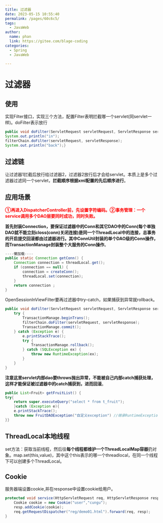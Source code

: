 ```yaml
---
title: 过滤器
date: 2023-05-15 10:55:40
permalink: /pages/60c6c5/
tags: 
  - JavaWeb
author: 
  name: phan
  link: https://gitee.com/blage-coding
categories: 
  - Spring
  - JavaWeb

---
```

# 过滤器

## 使用

实现Filter接口，实现三个方法，配置Filter表明拦截哪一个servlet(同servlet一样)。doFilter表示放行

```java
public void doFilter(ServletRequest servletRequest, ServletResponse servletResponse, FilterChain filterChain) throws IOException, ServletException {
System.out.println("in");
filterChain.doFilter(servletRequest, servletResponse);
System.out.println("back");}
```

## 过滤链

让过滤器1拦截后放行给过滤器2，过滤器2放行后才会给servlet。本质上是多个过滤器过滤同一个servlet，**拦截顺序根据xml配置的先后顺序进行**。

## 应用场景

<font color='red'>**①再进入DispatcherController前，先设置字符编码。②事务管理：一个service调用多个DAO层要同时成功，同时失败。**</font>

**首先封装Connection，要保证过滤器中的Conn和其它DAO中的Conn(每个单独DAO就不能立刻closs(conn)关闭连接)是同一个ThreadLocal中的连接，总事务的开启提交回滚都由过滤器进行。其中ConnUtil封装的单个DAO级的Conn操作，而TransactionManage封装整个大服务的Conn操作**。

```java
----懒加载----
public static Connection getConn() {
    Connection connection = threadLocal.get();
    if (connection == null) {
        connection = createConn();
        threadLocal.set(connection);
    }
    return connection ;
}
```

OpenSessionInViewFilter要再过滤器中try-catch，如果捕获到异常就rollback。

```java
public void doFilter(ServletRequest servletRequest, ServletResponse servletResponse, FilterChain filterChain) throws IOException, ServletException {
    try {
        TransactionManage.beginTrans();
        filterChain.doFilter(servletRequest, servletResponse);
        TransactionManage.commit();
    } catch (Exception e) {
        e.printStackTrace();
        try {
            TransactionManage.rollback();
        } catch (SQLException ex) {
            throw new RuntimeException(ex);
        }
    }
}
```

**注意这里servlet内部dao要throws抛出异常，不能被自己内部catch捕获处理，这样才能保证被过滤器中的catch捕获到，进而回滚**。

```java
public List<Fruit> getFruitList() {
try{
    return super.executeQuery("select * from t_fruit");
    }catch (Exception e){
    e.printStackTrace();
    throw new FruitDAOException("自定义exception") //继承RuntimeException
}}
```

## ThreadLocal本地线程

set方法：获取当前线程，然后往**每个线程都维护一个ThreadLocalMap容器**扔对象。map.set(this,value)，其中这个this表示的哪一个threadlocal，在同一个线程下可以创建多个ThreadLocal。

## Cookie

服务器端设置cookie,并在response中设置cookie给用户。

```java
protected void service(HttpServletRequest req, HttpServletResponse resp) throws ServletException, IOException {
    Cookie cookie = new Cookie("user","cungu");
    resp.addCookie(cookie);
    req.getRequestDispatcher("reg/demo01.html").forward(req, resp);
}
```